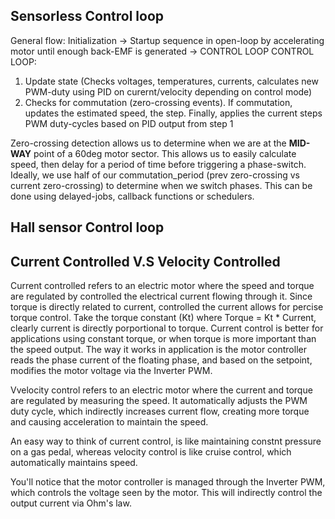 
## Sensorless Control loop

General flow:
Initialization -> Startup sequence in open-loop by accelerating motor until enough back-EMF is generated -> CONTROL LOOP
CONTROL LOOP:
1. Update state (Checks voltages, temperatures, currents, calculates new PWM-duty using PID on curernt/velocity depending on control mode)
2. Checks for commutation (zero-crossing events). If commutation, updates the estimated speed, the step. Finally, applies the current steps PWM duty-cycles based on PID output from step 1

Zero-crossing detection allows us to determine when we are at the **MID-WAY** point of a 60deg motor sector.
This allows us to easily calculate speed, then delay for a period of time before triggering a phase-switch.
Ideally, we use half of our commutation_period (prev zero-crossing vs current zero-crossing) to determine when we
switch phases. This can be done using delayed-jobs, callback functions or schedulers.

## Hall sensor Control loop

## Current Controlled V.S Velocity Controlled

Current controlled refers to an electric motor where the speed and torque are regulated by controlled the electrical current flowing through it.
Since torque is directly related to current, controlled the current allows for percise torque control.
Take the torque constant (Kt) where Torque = Kt * Current, clearly current is directly porportional to torque.
Current control is better for applications using constant torque, or when torque is more important than the speed output. The way it works in application
is the motor controller reads the phase current of the floating phase, and based on the setpoint, modifies the motor voltage via the Inverter PWM.

Vvelocity control refers to an electric motor where the current and torque are regulated by measuring the speed. It automatically adjusts
the PWM duty cycle, which indirectly increases current flow, creating more torque and causing acceleration to maintain the speed.

An easy way to think of current control, is like maintaining constnt pressure on a gas pedal, whereas velocity control is like
cruise control, which automatically maintains speed.

You'll notice that the motor controller is managed through the Inverter PWM, which controls the voltage seen by the motor. This will indirectly
control the output current via Ohm's law.
